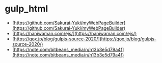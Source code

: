 # gulp_html

- [https://github.com/Sakurai-Yuki/myWebPageBuilder](https://github.com/Sakurai-Yuki/myWebPageBuilder)
- [https://haniwaman.com/ejs/](https://haniwaman.com/ejs/)
- [https://qox.jp/blog/gulpjs-source-2020/](https://qox.jp/blog/gulpjs-source-2020/)
- [https://note.com/bitbeans_media/n/n13b3e5d79a4f](https://note.com/bitbeans_media/n/n13b3e5d79a4f)